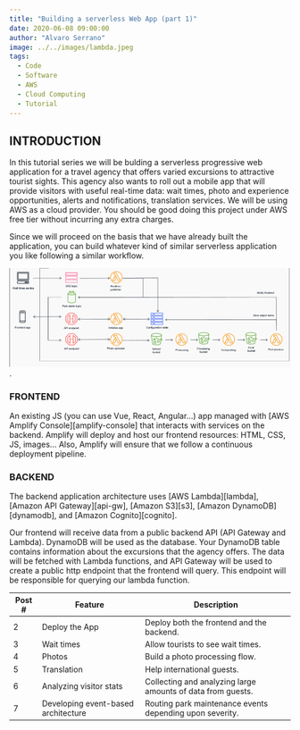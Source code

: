 ```yaml
---
title: "Building a serverless Web App (part 1)"
date: 2020-06-08 09:00:00
author: "Alvaro Serrano"
image: ../../images/lambda.jpeg
tags:
  - Code
  - Software
  - AWS
  - Cloud Computing
  - Tutorial
---
```


## INTRODUCTION

In this tutorial series we will be bulding a serverless progressive web application for a travel agency that offers varied excursions to attractive tourist sights. This agency also wants to roll out a mobile app that will provide visitors with useful real-time data: wait times, photo and experience opportunities, alerts and notifications, translation services. We will be using AWS as a cloud provider. You should be good doing this project under AWS free tier without incurring any extra charges.

Since we will proceed on the basis that we have already built the application, you can build whatever kind of similar serverless application you like following a similar workflow.

![workflow](/src/images/serverless-workflow.png "Sample Workflow").

### FRONTEND

An existing JS (you can use Vue, React, Angular...) app managed with [AWS Amplify Console][amplify-console] that interacts with services on the backend. Amplify will deploy and host our frontend resources: HTML, CSS, JS, images... Also, Amplify will ensure that we follow a continuous deployment pipeline.

### BACKEND

The backend application architecture uses [AWS Lambda][lambda], [Amazon API Gateway][api-gw], [Amazon S3][s3], [Amazon DynamoDB][dynamodb], and [Amazon Cognito][cognito].

Our frontend will receive data from a public backend API (API Gateway and Lambda). DynamoDB will be used as the database. Your DynamoDB table contains information about the excursions that the agency offers. The data will be fetched with Lambda functions, and API Gateway will be used to create a public http endpoint that the frontend will query. This endpoint will be responsible for querying our lambda function.

| Post # | Feature                             | Description                                                 |
| ------ | ----------------------------------- | ----------------------------------------------------------- |
| 2      | Deploy the App                      | Deploy both the frontend and the backend.                   |
| 3      | Wait times                          | Allow tourists to see wait times.                           |
| 4      | Photos                              | Build a photo processing flow.                              |
| 5      | Translation                         | Help international guests.                                  |
| 6      | Analyzing visitor stats             | Collecting and analyzing large amounts of data from guests. |
| 7      | Developing event-based architecture | Routing park maintenance events depending upon severity.    |
